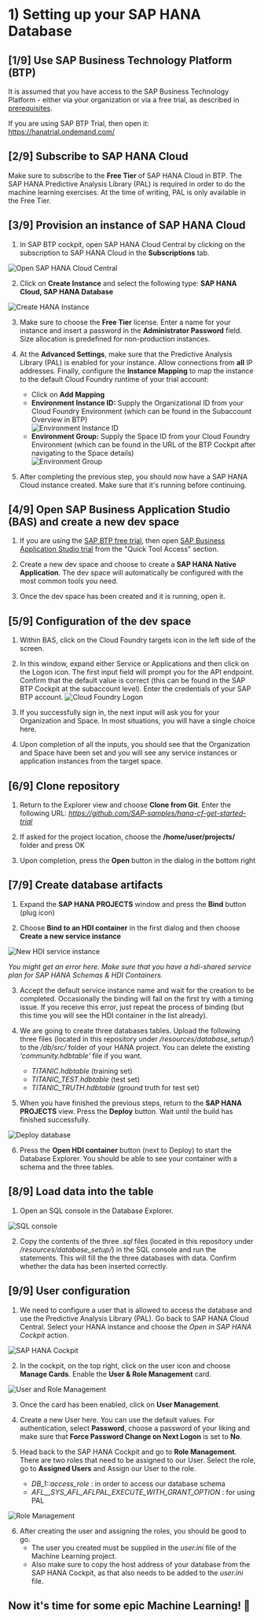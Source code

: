 # 1) Setting up your SAP HANA Database

## [1/9] Use SAP Business Technology Platform (BTP)
It is assumed that you have access to the SAP Business Technology Platform - either via your organization or via a free trial, as described in [prerequisites](../../prerequisites.md).

If you are using SAP BTP Trial, then open it: https://hanatrial.ondemand.com/

## [2/9] Subscribe to SAP HANA Cloud
Make sure to subscribe to the **Free Tier** of SAP HANA Cloud in BTP. The SAP HANA Predictive Analysis Library (PAL) is required in order to do the machine learning exercises. At the time of writing, PAL is only available in the Free Tier.

## [3/9] Provision an instance of SAP HANA Cloud

1. In SAP BTP cockpit, open SAP HANA Cloud Central by clicking on the subscription to SAP HANA Cloud in the **Subscriptions** tab.

![Open SAP HANA Cloud Central](img/hana001.png)

2. Click on **Create Instance** and select the following type: **SAP HANA Cloud, SAP HANA Database**

![Create HANA Instance](img/hana002.png)

3. Make sure to choose the **Free Tier** license. Enter a name for your instance and insert a password in the **Administrator Password** field. Size allocation is predefined for non-production instances.

4. At the **Advanced Settings**, make sure that the Predictive Analysis Library (PAL) is enabled for your instance. Allow connections from **all** IP addresses. Finally, configure the **Instance Mapping** to map the instance to the default Cloud Foundry runtime of your trial account:
    - Click on **Add Mapping**
    - **Environment Instance ID:** Supply the Organizational ID from your Cloud Foundry Environment (which can be found in the Subaccount Overview in BTP)<br>
    ![Environment Instance ID](img/hana003.png)
    - **Environment Group:** Supply the Space ID from your Cloud Foundry Environment (which can be found in the URL of the BTP Cockpit after navigating to the Space details)<br>
    ![Environment Group](img/hana004.png)

5. After completing the previous step, you should now have a SAP HANA Cloud instance created. Make sure that it's running before continuing.

## [4/9] Open SAP Business Application Studio (BAS) and create a new dev space

1. If you are using the [SAP BTP free trial](https://account.hanatrial.ondemand.com/trial/#/home/trial), then open [SAP Business Application Studio trial](https://triallink.us10.trial.applicationstudio.cloud.sap/) from the "Quick Tool Access" section.

2. Create a new dev space and choose to create a **SAP HANA Native Application**. The dev space will automatically be configured with the most common tools you need.

3. Once the dev space has been created and it is running, open it.

## [5/9] Configuration of the dev space

1. Within BAS, click on the Cloud Foundry targets icon in the left side of the screen.

2. In this window, expand either Service or Applications and then click on the Logon icon. The first input field will prompt you for the API endpoint. Confirm that the default value is correct (this can be found in the SAP BTP Cockpit at the subaccount level). Enter the credentials of your SAP BTP account.
![Cloud Foundry Logon](img/hana006.png)

3. If you successfully sign in, the next input will ask you for your Organization and Space. In most situations, you will have a single choice here.

4. Upon completion of all the inputs, you should see that the Organization and Space have been set and you will see any service instances or application instances from the target space.

## [6/9] Clone repository

1. Return to the Explorer view and choose **Clone from Git**. Enter the following URL: *https://github.com/SAP-samples/hana-cf-get-started-trial*

2. If asked for the project location, choose the **/home/user/projects/** folder and press OK

3. Upon completion, press the **Open** button in the dialog in the bottom right

## [7/9] Create database artifacts

1. Expand the **SAP HANA PROJECTS** window and press the **Bind** button (plug icon)

2. Choose **Bind to an HDI container** in the first dialog and then choose **Create a new service instance**

![New HDI service instance](img/hana005.png)

*You might get an error here. Make sure that you have a *hdi-shared* service plan for SAP HANA Schemas & HDI Containers.*

3. Accept the default service instance name and wait for the creation to be completed. Occasionally the binding will fail on the first try with a timing issue. If you receive this error, just repeat the process of binding (but this time you will see the HDI container in the list already).

4. We are going to create three databases tables. Upload the following three files (located in this repository under */resources/database_setup/*) to the */db/src/*  folder of your HANA project. You can delete the existing *'community.hdbtable'* file if you want.
    - *TITANIC.hdbtable* (training set)
    - *TITANIC_TEST.hdbtable* (test set)
    - *TITANIC_TRUTH.hdbtable* (ground truth for test set)

5. When you have finished the previous steps, return to the **SAP HANA PROJECTS** view. Press the **Deploy** button. Wait until the build has finished successfully.

![Deploy database](img/hana005.png)

6. Press the **Open HDI container** button (next to Deploy) to start the Database Explorer. You should be able to see your container with a schema and the three tables.

## [8/9] Load data into the table

1. Open an SQL console in the Database Explorer.

![SQL console](img/hana005.png)

2. Copy the contents of the three *.sql* files (located in this repository under */resources/database_setup/*) in the SQL console and run the statements. This will fill the the three databases with data. Confirm whether the data has been inserted correctly.

## [9/9] User configuration

1. We need to configure a user that is allowed to access the database and use the Predictive Analysis Library (PAL). Go back to SAP HANA Cloud Central. Select your HANA instance and choose the *Open in SAP HANA Cockpit* action.

![SAP HANA Cockpit](img/hana005.png)

2. In the cockpit, on the top right, click on the user icon and choose **Manage Cards**. Enable the **User & Role Management** card.

![User and Role Management](img/hana005.png)

3. Once the card has been enabled, click on **User Management**.

4. Create a new User here. You can use the default values. For authentication, select **Password**, choose a password of your liking and make sure that **Force Password Change on Next Logon** is set to **No**.

5. Head back to the SAP HANA Cockpit and go to **Role Management**. There are two roles that need to be assigned to our User. Select the role, go to **Assigned Users** and Assign our User to the role.
    - *DB_1::access_role* : in order to access our database schema
    - *AFL__SYS_AFL_AFLPAL_EXECUTE_WITH_GRANT_OPTION* : for using PAL

![Role Management](img/hana005.png)

6. After creating the user and assigning the roles, you should be good to go.
    - The user you created must be supplied in the *user.ini* file of the Machine Learning project.
    - Also make sure to copy the host address of your database from the SAP HANA Cockpit, as that also needs to be added to the *user.ini* file.

## Now it's time for some epic Machine Learning! 🤖
